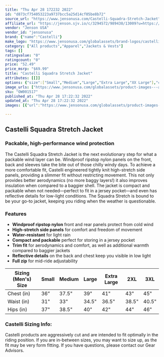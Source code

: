 ```yaml
---
title: "Thu Apr 28 172232 2022"
id: "d873cf754053223a9737bcc5a25d14cf05be8b72"
source_url: "https://www.jensonusa.com/Castelli-Squadra-Stretch-Jacket"
affiliate_url: "https://jenson.sjv.io/c/3294572/989438/13009?u=https://www.jensonusa.com/Castelli-Squadra-Stretch-Jacket"
vendor: "Jenson USA"
vendor_id: "jensonusa"
brand: {"name":"Castelli"}
make_logo: "https://www.jensonusa.com/globalassets/brand-logos/castelli.png"
category: ["All products","Apparel","Jackets & Vests"]
tags: []
ratingvalue: "0"
ratingcount: "0"
price: "52.49"
price_msrp: "$69.99"
title: "Castelli Squadra Stretch Jacket"
attributes: [[]]
options: {"size":["Small","Medium","Large","Extra Large","XX Large"],"color":["Light Black/Dark Gray","Silver Gray/Dark Gray","Fiery Red/Dark Gray"],"availability":"Only 1 Left"}
image_urls: ["https://www.jensonusa.com/globalassets/product-images---all-assets/castelli-2021/ow001517-light-black~dark-gray.jpg","https://www.jensonusa.com/globalassets/product-images---all-assets/castelli-2021/ow001517_1-light-black~dark-gray.jpg"]
sku: "OW001517"
published_at: "Thu Apr 28 17:22:32 2022"
updated_at: "Thu Apr 28 17:22:32 2022"
images: [{"url":"https://www.jensonusa.com/globalassets/product-images---all-assets/castelli-2021/ow001517-light-black~dark-gray.jpg","path":"full/a097e7ad6fe6498003ca0cd59a25a7fc33623e74.jpg","checksum":"4f27e7558daadeb388580132e6a3c9cb","status":"downloaded"},{"url":"https://www.jensonusa.com/globalassets/product-images---all-assets/castelli-2021/ow001517_1-light-black~dark-gray.jpg","path":"full/a63adc2585e1dd7265840e59a037cf2f9d33067e.jpg","checksum":"9de17d16c1f3cfab6a748039093ec311","status":"downloaded"}]

---
```

## Castelli Squadra Stretch Jacket

### Packable, high-performance wind protection

The Castelli Squadra Stretch Jacket is the next evolutionary step for what a
packable wind layer can be. Windproof ripstop nylon panels on the front, back
and sleeves take the bite out of those chilly windy days. To achieve a more
comfortable fit, Castelli engineered tightly knit high-stretch side panels,
providing a slimmer fit without restricting movement. This not only provides
better aerodynamics (no more baggy layers!) it also improves insulation when
compared to a baggier shell. The jacket is compact and packable when not
needed—perfect to fit in a jersey pocket—and even has reflective details for
low-light conditions. The Squadra Stretch is bound to be your go-to jacket,
keeping you riding when the weather is questionable.

### Features

  * **Windproof ripstop nylon** front and rear panels protect from cold wind
  * **High-stretch side panels** for comfort and freedom of movement
  * **Water-resistant** for light rain
  * **Compact and packable** perfect for storing in a jersey pocket
  * **Trim fit** for aerodynamics and comfort, as well as additional warmth compared to baggier jackets
  * **Reflective details** on the back and chest keep you visible in low light
  * **Full zip** for mid-ride adjustability

Sizing (Men's) Size | Small | Medium | Large | Extra Large | 2XL | 3XL  
---|---|---|---|---|---|---  
Chest (in) | 36” | 37.5" | 39" | 41" | 43" | 45"  
Waist (in) | 31" | 33" | 34.5" | 36.5" | 38.5" | 40.5"  
Hips (in) | 37" | 38.5" | 40" | 42" | 44" | 46"  
  
### Castelli Sizing Info:

Castelli products are aggressively cut and are intended to fit optimally in
the riding position. If you are in-between sizes, you may want to size up, as
the fit may be very form fitting. If you have questions, please contact our
Gear Advisors.


